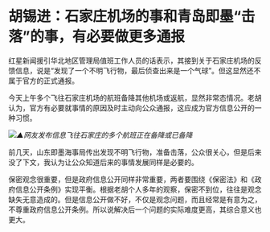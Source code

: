 # 胡锡进：石家庄机场的事和青岛即墨“击落”的事，有必要做更多通报

红星新闻援引华北地区管理局值班工作人员的话表示，其接到关于石家庄机场的反馈信息，说是“发现了一个不明飞行物，最后侦查出来是一个气球”。但这显然还不属于官方的正式通报。

今天上午多个飞往石家庄机场的航班备降其他机场或返航，显然非常态情况。老胡认为，官方有必要就事情的原因及时主动向公众通报，这应成为官方信息公开的一种习惯。

![](https://inews.gtimg.com/newsapp_bt/0/15668781989/1000)_▲网友发布信息飞往石家庄的多个航班正在备降或已备降_

前几天，山东即墨海事局传出发现不明飞行物，准备击落，公众很关心，但是后来没了下文，我认为让公众知道后来的事情发展同样是必要的。

保密观念很重要，但是政府信息公开同样非常重要，两者要围绕《保密法》和《政府信息公开条例》实现平衡。根据老胡个人多年的观察，保密不到位，往往是观念缺失无意造成的。但是信息公开做不好，不仅是观念问题，而且经常是有意为之，不尊重政府信息公开条例。所以说解决后一个问题的实际难度更高，其综合意义也更大。

